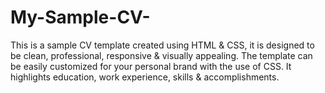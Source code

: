 # My-Sample-CV-
This is a sample CV template created using HTML &amp; CSS, it is designed to be clean, professional, responsive &amp; visually appealing. The template can be easily customized for your personal brand with the use of CSS. It highlights education, work experience, skills &amp; accomplishments.
